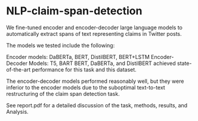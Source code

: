 # NLP-claim-span-detection


We fine-tuned encoder and encoder-decoder large language models to automatically extract spans of text representing claims in Twitter posts.

The models we tested include the following:

Encoder models: DaBERTa, BERT, DistilBERT, BERT+LSTM
Encoder-Decoder Models: T5, BART
BERT, DaBERTa, and DistilBERT achieved state-of-the-art performance for this task and this dataset.

The encoder-decoder models performed reasonably well, but they were inferior to the encoder models due to the suboptimal text-to-text restructuring of the claim span detection task.

See report.pdf for a detailed discussion of the task, methods, results, and Analysis.
